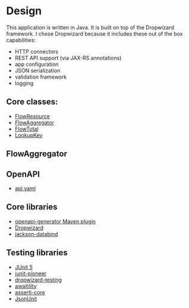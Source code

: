 # Design

This application is written in Java. It is built on top of the Dropwizard framework. I chose Dropwizard because it includes these out of the box capabilities:

- HTTP connectors
- REST API support (via JAX-RS annotations)
- app configuration
- JSON serialization
- validation framework
- logging


## Core classes:
- [FlowResource](https://github.com/sullis/flow-example/blob/main/server/src/main/java/io/github/sullis/flow/server/FlowsResource.java)
- [FlowAggregator](https://github.com/sullis/flow-example/blob/main/server/src/main/java/io/github/sullis/flow/server/FlowAggregator.java)
- [FlowTotal](https://github.com/sullis/flow-example/blob/main/server/src/main/java/io/github/sullis/flow/server/FlowTotal.java)
- [LookupKey](https://github.com/sullis/flow-example/blob/main/server/src/main/java/io/github/sullis/flow/server/LookupKey.java)

## FlowAggregator

## OpenAPI
- [api.yaml](https://github.com/sullis/flow-example/blob/main/openapi/src/main/resources/api.yaml)

## Core libraries
- [openapi-generator Maven plugin](https://github.com/OpenAPITools/openapi-generator)
- [Dropwizard](https://www.dropwizard.io/en/latest/)
- [jackson-databind](https://github.com/FasterXML/jackson-databind)

## Testing libraries
- [JUnit 5](https://junit.org/junit5/docs/current/user-guide/)
- [junit-pioneer](https://junit-pioneer.org/docs/)
- [dropwizard-testing](https://www.dropwizard.io/en/latest/manual/testing.html)
- [awaitility](https://github.com/awaitility/awaitility)
- [assertj-core](https://github.com/assertj/assertj-core)
- [JsonUnit](https://github.com/lukas-krecan/JsonUnit) 
